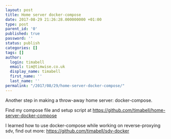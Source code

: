 ```yaml
---
layout: post
title: Home server docker-compose
date: 2017-08-29 21:26:28.000000000 +01:00
type: post
parent_id: '0'
published: true
password: ''
status: publish
categories: []
tags: []
author:
  login: timabell
  email: tim@timwise.co.uk
  display_name: timabell
  first_name: ''
  last_name: ''
permalink: "/2017/08/29/home-server-docker-compose/"
---
```

Another step in making a throw-away home server: docker-compose.

Find my compose file and setup script at <https://github.com/timabell/home-server-docker-compose>

I learned how to use docker-compose while working on reverse-proxying sdv, find out more: <https://github.com/timabell/sdv-docker>

